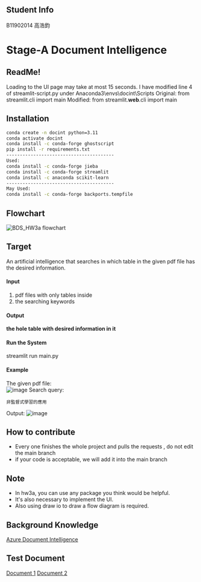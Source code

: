 ## Student Info
B11902014 高浩鈞

# Stage-A Document Intelligence

## ReadMe!
Loading to the UI page may take at most 15 seconds.
I have modified line 4 of streamlit-script.py under Anaconda3\envs\docint\Scripts
Original: 
from streamlit.cli import main
Modified:
from streamlit.**web**.cli import main

## Installation

```bash
conda create -n docint python=3.11
conda activate docint
conda install -c conda-forge ghostscript
pip install -r requirements.txt
----------------------------------------
Used: 
conda install -c conda-forge jieba
conda install -c conda-forge streamlit
conda install -c anaconda scikit-learn
----------------------------------------
May Used:
conda install -c conda-forge backports.tempfile 
```

## Flowchart
![BDS_HW3a flowchart](https://hackmd.io/_uploads/rkmD4hlLa.png)


## Target

An artificial intelligence that searches in which table in the given pdf file has the desired information.  

#### Input

1. pdf files with only tables inside
2. the searching keywords

#### Output

**the hole table with desired information in it**      

#### Run the System
streamlit run main.py    

#### Example

The given pdf file:  
![image](https://github.com/Stage-A/Document-Intelligence/blob/main/images/example1.png)
Search query:  

```commandline
非監督式學習的應用
```

Output:
![image](https://github.com/Stage-A/Document-Intelligence/blob/main/images/example2.png)

## How to contribute

* Every one finishes the whole project and pulls the requests , do not edit the main branch
* if your code is acceptable, we will add it into the main branch

## Note

* In hw3a, you can use any package you think would be helpful.
* It's also necessary to implement the UI.
* Also using draw io to draw a flow diagram is required.

## Background Knowledge

[Azure Document Intelligence]( https://azure.microsoft.com/en-us/products/ai-services/ai-document-intelligence
)

## Test Document

[Document 1](https://docs.google.com/document/d/1Di5oVYhUF6p-zj2y0DEBBeTvhC91KhX8/edit?usp=sharing&ouid=107784913306655694785&rtpof=true&sd=true)
[Document 2](https://docs.google.com/document/d/1HiZrgIyvwY8Fi4eLS0QGUkkycngtD6XJ/edit?usp=sharing&ouid=107784913306655694785&rtpof=true&sd=true)

